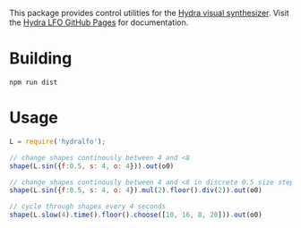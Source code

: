 
This package provides control utilities for the [Hydra visual synthesizer](https://github.com/ojack/hydra-synth). Visit the [Hydra LFO GitHub Pages](https://oscons.github.io/hydra-lfo) for documentation.

# Building

```
npm run dist
```

# Usage

```javascript
L = require('hydralfo');

// change shapes continously between 4 and <8
shape(L.sin({f:0.5, s: 4, o: 4})).out(o0)

// change shapes continously between 4 and <8 in discrete 0.5 size steps
shape(L.sin({f:0.5, s: 4, o: 4}).mul(2).floor().div(2)).out(o0)

// cycle through shapes every 4 seconds
shape(L.slow(4).time().floor().choose([10, 16, 8, 20])).out(o0)
```
